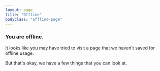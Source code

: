 ```yaml
---
layout: page
title: "Offline"
bodyClass: "offline-page"
---
```


### You are offline.

It looks like you may have tried to visit a page that we haven't saved for offline usage.

<div class="offline-posts posts">
  But that's okay, we have a few things that you can look at.
</div>